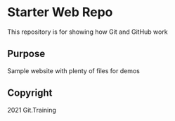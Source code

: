 # Starter Web Repo

This repository is for showing how Git and GitHub work

## Purpose

Sample website with plenty of files for demos

## Copyright
2021 Git.Training